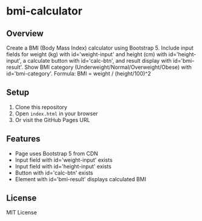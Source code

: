 # bmi-calculator

## Overview
Create a BMI (Body Mass Index) calculator using Bootstrap 5. Include input fields for weight (kg) with id='weight-input' and height (cm) with id='height-input', a calculate button with id='calc-btn', and result display with id='bmi-result'. Show BMI category (Underweight/Normal/Overweight/Obese) with id='bmi-category'. Formula: BMI = weight / (height/100)^2

## Setup
1. Clone this repository
2. Open `index.html` in your browser
3. Or visit the GitHub Pages URL

## Features
- Page uses Bootstrap 5 from CDN
- Input field with id='weight-input' exists
- Input field with id='height-input' exists
- Button with id='calc-btn' exists
- Element with id='bmi-result' displays calculated BMI

## License
MIT License
